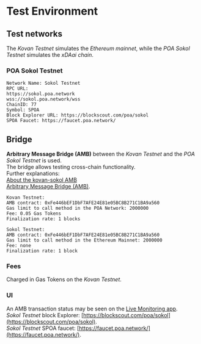 # Test Environment

## Test networks
The _Kovan Testnet_ simulates the _Ethereum mainnet_, while the _POA Sokol Testnet_ simulates the _xDAai chain_.

### POA Sokol Testnet
```
Network Name: Sokol Testnet
RPC URL:
https://sokol.poa.network
wss://sokol.poa.network/wss 
ChainID: 77
Symbol: SPOA
Block Explorer URL: https://blockscout.com/poa/sokol
SPOA Faucet: https://faucet.poa.network/ 
```

## Bridge
__Arbitrary Message Bridge (AMB)__ between the _Kovan Testnet_ and the _POA Sokol Testnet_ is used.   
The bridge allows testing cross-chain functionality.  
Further explanations:  
[About the kovan-sokol AMB](https://github.com/tokenbridge/docs/blob/master/kovan-sokol-amb-bridge/about-the-kovan-sokol-amb.md)  
[Arbitrary Message Bridge (AMB)](https://docs.tokenbridge.net/amb-bridge/about-amb-bridge).
```
Kovan Testnet:
AMB contract: 0xFe446bEF1DbF7AFE24E81e05BC8B271C1BA9a560
Gas limit to call method in the POA Network: 2000000
Fee: 0.05 Gas Tokens
Finalization rate: 1 blocks
```
```
Sokol Testnet:
AMB contract: 0xFe446bEF1DbF7AFE24E81e05BC8B271C1BA9a560
Gas limit to call method in the Ethereum Mainnet: 2000000
Fee: none
Finalization rate: 1 block
```

### Fees
Charged in Gas Tokens on the _Kovan Testnet_.

### UI
An AMB transaction status may be seen on the [Live Monitoring app](https://alm-test-amb.herokuapp.com/).  
_Sokol Testnet_ block Explorer: [https://blockscout.com/poa/sokol](https://blockscout.com/poa/sokol).  
_Sokol Testnet_ SPOA faucet: [https://faucet.poa.network/](https://faucet.poa.network/).
